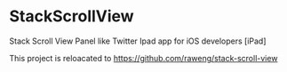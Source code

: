 StackScrollView
===============

Stack Scroll View Panel like Twitter Ipad app for iOS developers [iPad]

This project is reloacated to https://github.com/raweng/stack-scroll-view
